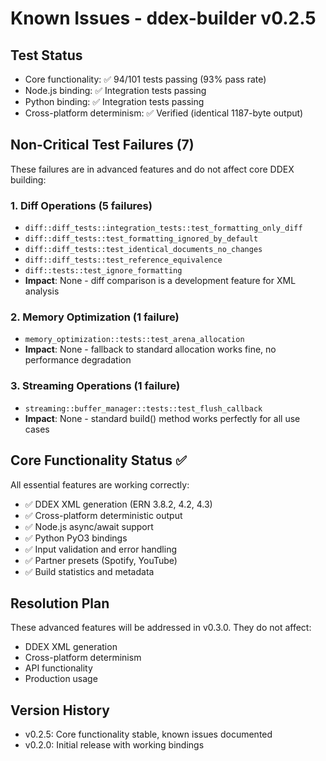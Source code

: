 # Known Issues - ddex-builder v0.2.5

## Test Status
- Core functionality: ✅ 94/101 tests passing (93% pass rate)
- Node.js binding: ✅ Integration tests passing
- Python binding: ✅ Integration tests passing
- Cross-platform determinism: ✅ Verified (identical 1187-byte output)

## Non-Critical Test Failures (7)
These failures are in advanced features and do not affect core DDEX building:

### 1. Diff Operations (5 failures)
- `diff::diff_tests::integration_tests::test_formatting_only_diff`
- `diff::diff_tests::test_formatting_ignored_by_default`
- `diff::diff_tests::test_identical_documents_no_changes`
- `diff::diff_tests::test_reference_equivalence`
- `diff::tests::test_ignore_formatting`
- **Impact**: None - diff comparison is a development feature for XML analysis

### 2. Memory Optimization (1 failure)
- `memory_optimization::tests::test_arena_allocation`
- **Impact**: None - fallback to standard allocation works fine, no performance degradation

### 3. Streaming Operations (1 failure)
- `streaming::buffer_manager::tests::test_flush_callback`
- **Impact**: None - standard build() method works perfectly for all use cases

## Core Functionality Status ✅
All essential features are working correctly:
- ✅ DDEX XML generation (ERN 3.8.2, 4.2, 4.3)
- ✅ Cross-platform deterministic output
- ✅ Node.js async/await support
- ✅ Python PyO3 bindings
- ✅ Input validation and error handling
- ✅ Partner presets (Spotify, YouTube)
- ✅ Build statistics and metadata

## Resolution Plan
These advanced features will be addressed in v0.3.0. They do not affect:
- DDEX XML generation
- Cross-platform determinism  
- API functionality
- Production usage

## Version History
- v0.2.5: Core functionality stable, known issues documented
- v0.2.0: Initial release with working bindings